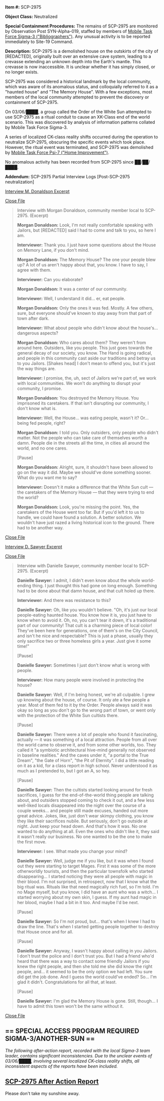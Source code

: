 **Item #:** SCP-2975

**Object Class:** Neutralized

**Special Containment Procedures:** The remains of SCP-2975 are monitored by Observation Post SYN-Alpha-019, staffed by members of [Mobile Task Force Sigma-3 ("Bibliographers")](http://www.scp-wiki.net/another-goddamn-magic-system). Any unusual activity is to be reported immediately to Site-19 Command.

**Description:** SCP-2975 is a demolished house on the outskirts of the city of \[REDACTED\], originally built over an extensive cave system, leading to a crevasse extending an unknown depth into the Earth's mantle. This crevasse is now inaccessible. It is unclear whether it has simply closed, or no longer exists.

SCP-2975 was considered a historical landmark by the local community, which was aware of its anomalous status, and colloquially referred to it as a "haunted house" and "The Memory House". With a few exceptions, most members of the local community attempted to prevent the discovery or containment of SCP-2975.

On 03/06/████, a group called the Order of the White Sun attempted to use SCP-2975 as a ritual conduit to cause an XK-Class end of the world scenario. This was discovered by analysis of information patterns collated by Mobile Task Force Sigma-3.

A series of localized CK-class reality shifts occurred during the operation to neutralize SCP-2975, obscuring the specific events which took place. However, the ritual event was terminated, and SCP-2975 was demolished by [Mobile Task Force Psi-7 ("Home Improvement")](http://www.scp-wiki.net/mtf-psi-7-home-improvement-hub).

No anomalous activity has been recorded from SCP-2975 since ██/██/████.

**Addendum:** SCP-2975 Partial Interview Logs \[Post-SCP-2975 neutralization\]

[Interview M. Donaldson Excerpt](javascript:;)

[Close File](javascript:;)

> Interview with Morgan Donaldson, community member local to SCP-2975. (Excerpt)
> 
> **Morgan Donaldson:** Look, I'm not really comfortable speaking with Jailors, but \[REDACTED\] said I had to come and talk to you, so here I am.
> 
> **Interviewer:** Thank you. I just have some questions about the House on Memory Lane, if you don't mind.
> 
> **Morgan Donaldson:** The Memory House? The one your people blew up? A lot of us aren't happy about that, you know. I have to say, I agree with them.
> 
> **Interviewer:** Can you elaborate?
> 
> **Morgan Donaldson:** It was a center of our community.
> 
> **Interviewer:** Well, I understand it did… er, eat people.
> 
> **Morgan Donaldson:** Only the ones it was fed. Mostly. A few others, sure, but everyone should've known to stay away from that part of town after dark.
> 
> **Interviewer:** What about people who didn't know about the house's… dangerous aspects?
> 
> **Morgan Donaldson:** Who cares about them? They weren't from around here. Outsiders, like you people. This just goes towards the general decay of our society, you know. The Hand is going radical, and people in this community cast aside our traditions and betray us to you Jailors. \[Shakes head\] I don't mean to offend you, but it's just the way things are.
> 
> **Interviewer:** I promise, the, uh, sect of Jailors we're part of, we work with local communities. We won't do anything to disrupt your community, I promise.
> 
> **Morgan Donaldson:** You destroyed the Memory House. You imprisoned its caretakers. If that isn't disrupting our community, I don't know what is.  
>   
> **Interviewer:** Well, the House… was eating people, wasn't it? Or… being fed people, right?
> 
> **Morgan Donaldson:** I told you. Only outsiders, only people who didn't matter. Not the people who can take care of themselves worth a damn. People die in the streets all the time, in cities all around the world, and no one cares.
> 
> \[Pause\]
> 
> **Morgan Donaldson:** Alright, sure, it shouldn't have been allowed to go on the way it did. Maybe we should've done something sooner. What do you want me to say?
> 
> **Interviewer:** Doesn't it make a difference that the White Sun cult — the caretakers of the Memory House — that they were trying to end the world?  
>   
> **Morgan Donaldson:** Look, you're missing the point. Yes, the caretakers of the House went too far. But if you'd left it to us to handle, we could have found a solution. A better solution. We wouldn't have just razed a living historical icon to the ground. There had to be another way.

[Close File](javascript:;)

[Interview D. Sawyer Excerpt](javascript:;)

[Close File](javascript:;)

> Interview with Danielle Sawyer, community member local to SCP-2975. (Excerpt)
> 
> **Danielle Sawyer:** I admit, I didn't even know about the whole world-ending thing. I just thought this had gone on long enough. Something had to be done about that damn house, and that cult holed up there.
> 
> **Interviewer:** And there was resistance to this?
> 
> **Danielle Sawyer:** Oh, like you wouldn't believe. "Oh, it's just our local people-eating haunted house. You know how it is, you just have to know when to avoid it. Oh, no, you can't tear it down, it's a traditional part of our community! That cult is a charming piece of local color! They've been here for generations, one of them's on the City Council, and isn't he nice and respectable? This is just a phase, usually they only sacrifice two or three homeless girls a year. Just give it some time!"
> 
> \[Pause\]
> 
> **Danielle Sawyer:** Sometimes I just don't know what is wrong with people.
> 
> **Interviewer:** How many people were involved in protecting the house?
> 
> **Danielle Sawyer:** Well, if I'm being honest, we're all culpable. I grew up knowing about the house, of course. It only ate a few people a year. Most of them fed to it by the Order. People always said it was okay so long as you don't go to the wrong part of town, or went only with the protection of the White Sun cultists there.
> 
> \[Pause\]
> 
> **Danielle Sawyer:** There were a lot of people who found it fascinating, actually — it was something of a local attraction. People from all over the world came to observe it, and from some other worlds, too. They called it "a symbiotic architectural hive-mind generally not observed in baseline realities." And the caves under it, "a portal to the True Dream", "the Gate of Horn", "the Pit of Eternity". I did a little reading on it as a kid, for a class report in high school. Never understood it as much as I pretended to, but I got an A, so hey.
> 
> \[Pause\]
> 
> **Danielle Sawyer:** Then the cultists started looking around for fresh sacrifices, I guess for the end-of-the-world thing people are talking about, and outsiders stopped coming to check it out, and a few less well-liked locals disappeared into the night over the course of a couple weeks… and people still made excuses, handed out more great advice. Jokes, like, just don't wear skimpy clothing, you know they like their sacrifices nubile. But seriously, don't go outside at night. Just keep your head down. And that's how it was. No one wanted to do anything at all. Even the ones who didn't like it, they said it wasn't really our business. No one wanted to be the one to make the first move.
> 
> **Interviewer:** I see. What made you change your mind?
> 
> **Danielle Sawyer:** Well, judge me if you like, but it was when I found out they were starting to target Mages. First it was some of the more otherworldly tourists, and then the particular townsfolk who started disappearing… I started noticing they were all people with magic in their blood. I'm not surprised, in retrospect, now that I know what the big ritual was. Rituals like that need magically rich fuel, so I'm told. I'm no Mage myself, but you know, I did have an aunt who was a witch… I started worrying about my own skin, I guess. If my aunt had magic in her blood, maybe I had a bit in it too. And maybe I'd be next.
> 
> \[Pause\]
> 
> **Danielle Sawyer:** So I'm not proud, but… that's when I knew I had to draw the line. That's when I started getting people together to destroy that House once and for all.
> 
> \[Pause\]
> 
> **Danielle Sawyer:** Anyway, I wasn't happy about calling in you Jailors. I don't trust the police and I don't trust you. But I had a friend who'd heard that there was a way to contact some friendly Jailors if you knew the right people, and then she told me she did know the right people, and… it seemed to be the only option we had left. You sure did get the job done. And I guess the world could've ended? So… I'm glad it didn't. Congratulations for all that, at least.
> 
> \[Pause\]
> 
> **Danielle Sawyer:** I'm glad the Memory House is gone. Still, though… I have to admit this town won't be the same without it.

[Close File](javascript:;)

\== SPECIAL ACCESS PROGRAM REQUIRED SIGMA-3/ANOTHER-SUN ==
----------------------------------------------------------

_The following after-action report, recorded with the local Sigma-3 team leader, contains significant inconsistencies. Due to the unclear events of 03/06/████, involving several localized CK-class reality shifts, all inconsistent aspects of the reports have been included._

[SCP-2975 After Action Report](http://www.scp-wiki.net/local--files/scp-2975/Another%20Sun.html)
------------------------------------------------------------------------------------------------

Please don't take my sunshine away.